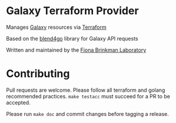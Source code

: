 # Galaxy Terraform Provider

Manages [Galaxy](https://galaxyproject.org) resources via [Terraform](https://terraform.io)

Based on the [blend4go](https://github.com/brinkmanlab/blend4go) library for Galaxy API requests

Written and maintained by the [Fiona Brinkman Laboratory](https://github.com/brinkmanlab/)

# Contributing
Pull requests are welcome. Please follow all terraform and golang recommended practices.
`make testacc` must succeed for a PR to be accepted.

Please run `make doc` and commit changes before tagging a release.

